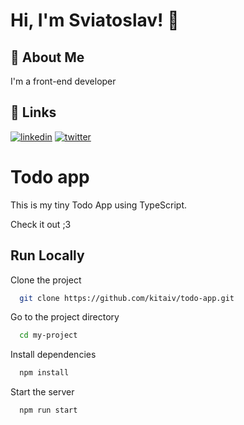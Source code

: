 
# Hi, I'm Sviatoslav! 👋


## 🚀 About Me
I'm a front-end developer


## 🔗 Links
[![linkedin](https://img.shields.io/badge/linkedin-0A66C2?style=for-the-badge&logo=linkedin&logoColor=white)](https://www.linkedin.com/in/sviatoslav-lachman-2a184b209/)
[![twitter](https://img.shields.io/badge/twitter-1DA1F2?style=for-the-badge&logo=twitter&logoColor=white)](https://twitter.com/skitaiv)


# Todo app

This is my tiny Todo App using TypeScript.

Check it out ;3


## Run Locally

Clone the project

```bash
  git clone https://github.com/kitaiv/todo-app.git
```

Go to the project directory

```bash
  cd my-project
```

Install dependencies

```bash
  npm install
```

Start the server

```bash
  npm run start
```

